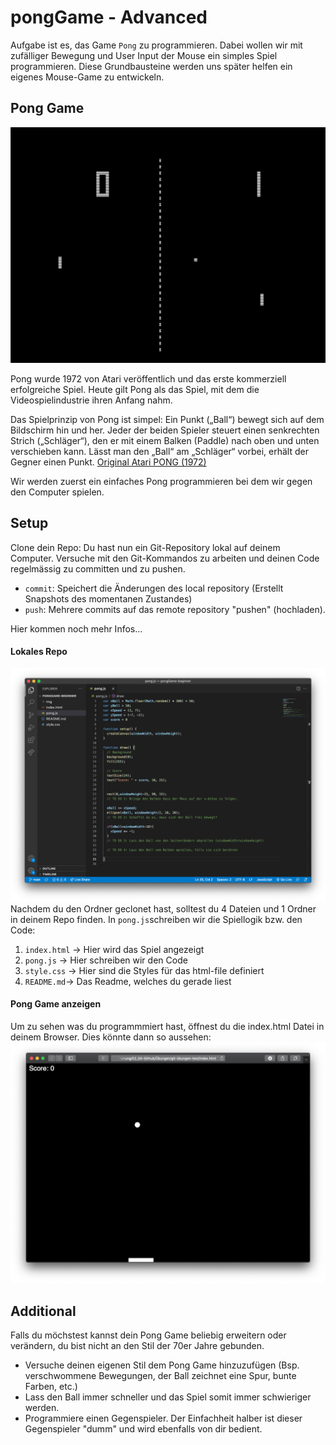 # pongGame - Advanced 
Aufgabe ist es, das Game `Pong` zu programmieren. Dabei wollen wir mit zufälliger Bewegung und User Input der Mouse ein simples Spiel programmieren. Diese Grundbausteine werden uns später helfen ein eigenes Mouse-Game zu entwickeln. 

## Pong Game
![](/img/pong.png)

Pong wurde 1972 von Atari veröffentlich und das erste kommerziell erfolgreiche Spiel. Heute gilt Pong als das Spiel, mit dem die Videospielindustrie ihren Anfang nahm.

Das Spielprinzip von Pong ist simpel: Ein Punkt („Ball“) bewegt sich auf dem Bildschirm hin und her. Jeder der beiden Spieler steuert einen senkrechten Strich („Schläger“), den er mit einem Balken (Paddle) nach oben und unten verschieben kann. Lässt man den „Ball“ am „Schläger“ vorbei, erhält der Gegner einen Punkt. [Original Atari PONG (1972)](https://www.youtube.com/watch?v=fiShX2pTz9A)

Wir werden zuerst ein einfaches Pong programmieren bei dem wir gegen den Computer spielen. 

## Setup 
Clone dein Repo: Du hast nun ein Git-Repository lokal auf deinem Computer. Versuche mit den Git-Kommandos zu arbeiten und deinen Code regelmässig zu committen und zu pushen. 
- `commit`: Speichert die Änderungen des local repository (Erstellt Snapshots des momentanen Zustandes)
- `push`: Mehrere commits auf das remote repository "pushen" (hochladen).

Hier kommen noch mehr Infos...

#### Lokales Repo
![](/img/code.png)
Nachdem du den Ordner geclonet hast, solltest du 4 Dateien und 1 Ordner in deinem Repo finden. In `pong.js`schreiben wir die Spiellogik bzw. den Code:
1. `index.html` -> Hier wird das Spiel angezeigt 
2. `pong.js` -> Hier schreiben wir den Code
3. `style.css` -> Hier sind die Styles für das html-file definiert
4. `README.md`-> Das Readme, welches du gerade liest

#### Pong Game anzeigen 
Um zu sehen was du programmmiert hast, öffnest du die index.html Datei in deinem Browser. 
Dies könnte dann so aussehen: 
![](/img/index.jpg)

## Additional
Falls du möchstest kannst dein Pong Game beliebig erweitern oder verändern, du bist nicht an den Stil der 70er Jahre gebunden.
* Versuche deinen eigenen Stil dem Pong Game hinzuzufügen (Bsp. verschwommene Bewegungen, der Ball zeichnet eine Spur, bunte Farben, etc.)
* Lass den Ball immer schneller und das Spiel somit immer schwieriger werden.
* Programmiere einen Gegenspieler. Der Einfachheit halber ist dieser Gegenspieler "dumm" und wird ebenfalls von dir bedient. 